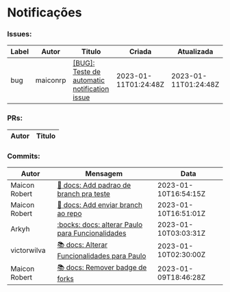 # Notificações

### Issues:
|Label|Autor|Titulo|Criada|Atualizada|
|-----|-----|------|------|----------|
|bug|maiconrp|[[BUG]: Teste de automatic notification issue](https://github.com/maiconrp/AD-Gestao/issues/2)|2023-01-11T01:24:48Z|2023-01-11T01:24:48Z


 ###  PRs:
|Autor|Titulo|
|-----|------|



 ### Commits:
|Autor|Mensagem|Data|
|-----|--------|----|
|Maicon Robert|[:pencil: docs: Add padrao de branch pra teste](https://github.com/maiconrp/AD-Gestao/commit/ded6f20d3b73d39b37cd0db7905b2f9482e061db)|2023-01-10T16:54:15Z
|Maicon Robert|[:pencil: docs: Add enviar branch ao repo](https://github.com/maiconrp/AD-Gestao/commit/9756c6b47787a4c6828f72dcf1fb52b1efb0ff4e)|2023-01-10T16:51:01Z
|Arkyh|[:bocks: docs: alterar Paulo para Funcionalidades](https://github.com/maiconrp/AD-Gestao/commit/d8afb044d1ba1018ffe4528c9b656db3f7056445)|2023-01-10T03:03:31Z
|victorwilva|[:books: docs: Alterar Funcionalidades para Paulo](https://github.com/maiconrp/AD-Gestao/commit/0b8b02b26a39eb498562cdc469ebcdf157e3a20a)|2023-01-10T02:30:00Z
|Maicon Robert|[:books: docs: Remover badge de forks](https://github.com/maiconrp/AD-Gestao/commit/4c0e68d086ee30d248883dc0f3fe4b80ff805ade)|2023-01-09T18:46:28Z
